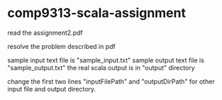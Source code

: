 # comp9313-scala-assignment

read the assignment2.pdf

resolve the problem described in pdf

sample input text file is "sample_input.txt"
sample output text file is "sample_output.txt"
the real scala output is in "output" directory

change the first two lines "inputFilePath" and "outputDirPath" for other input file and output directory. 
